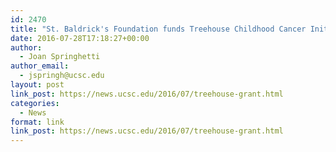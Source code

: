 ```yaml
---
id: 2470
title: "St. Baldrick's Foundation funds Treehouse Childhood Cancer Initiative with $2.5 million grant"
date: 2016-07-28T17:18:27+00:00
author:
  - Joan Springhetti
author_email:
  - jspringh@ucsc.edu
layout: post
link_post: https://news.ucsc.edu/2016/07/treehouse-grant.html
categories:
  - News
format: link
link_post: https://news.ucsc.edu/2016/07/treehouse-grant.html
---
```

